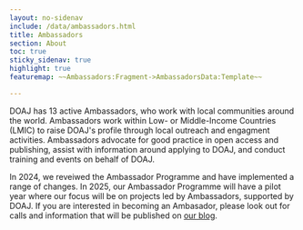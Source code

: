 ```yaml
---
layout: no-sidenav
include: /data/ambassadors.html
title: Ambassadors
section: About
toc: true
sticky_sidenav: true
highlight: true
featuremap: ~~Ambassadors:Fragment->AmbassadorsData:Template~~

---
```


DOAJ has 13 active Ambassadors, who work with local communities around the world. Ambassadors work within Low- or Middle-Income Countries (LMIC) to raise DOAJ's profile through local outreach and engagment activities. Ambassadors advocate for good practice in open access and publishing, assist with information around applying to DOAJ, and conduct training and events on behalf of DOAJ. 

In 2024, we reveiwed the Ambassador Programme and have implemented a range of changes. In 2025, our Ambassador Programme will have a pilot year where our focus will be on projects led by Ambassadors, supported by DOAJ. If you are interested in becoming an Ambasador, please look out for calls and information that will be published on [our blog](https://blog.doaj.org/).

#
